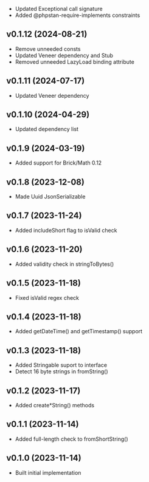 * Updated Exceptional call signature
* Added @phpstan-require-implements constraints

## v0.1.12 (2024-08-21)
* Remove unneeded consts
* Updated Veneer dependency and Stub
* Removed unneeded LazyLoad binding attribute

## v0.1.11 (2024-07-17)
* Updated Veneer dependency

## v0.1.10 (2024-04-29)
* Updated dependency list

## v0.1.9 (2024-03-19)
* Added support for Brick/Math 0.12

## v0.1.8 (2023-12-08)
* Made Uuid JsonSerializable

## v0.1.7 (2023-11-24)
* Added includeShort flag to isValid check

## v0.1.6 (2023-11-20)
* Added validity check in stringToBytes()

## v0.1.5 (2023-11-18)
* Fixed isValid regex check

## v0.1.4 (2023-11-18)
* Added getDateTime() and getTimestamp() support

## v0.1.3 (2023-11-18)
* Added Stringable suport to interface
* Detect 16 byte strings in fromString()

## v0.1.2 (2023-11-17)
* Added create*String() methods

## v0.1.1 (2023-11-14)
* Added full-length check to fromShortString()

## v0.1.0 (2023-11-14)
* Built initial implementation
